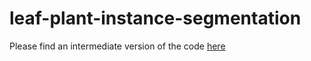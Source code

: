 # leaf-plant-instance-segmentation

Please find an intermediate version of the code [here](https://anonymous.4open.science/r/leaf-plant-instance-segmentation-38F3/README.md)
